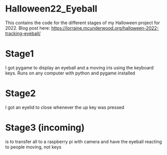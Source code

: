 # Halloween22_Eyeball

This contains the code for the different stages of my Halloween project for 2022. Blog post here: https://lorraine.mcunderwood.org/halloween-2022-tracking-eyeball/

# Stage1 #
I got pygame to display an eyeball and a moving iris using the keyboard keys. Runs on any computer with python and pygame installed

# Stage2 #
I got an eyelid to close whenever the up key was pressed

# Stage3 (incoming) 
is to transfer all to a raspberry pi with camera and have the eyeball reacting to people moving, not keys

